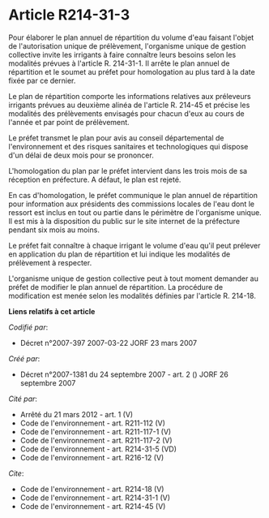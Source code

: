 # Article R214-31-3

Pour élaborer le plan annuel de répartition du volume d'eau faisant l'objet de l'autorisation unique de prélèvement,
l'organisme unique de gestion collective invite les irrigants à faire connaître leurs besoins selon les modalités prévues à
l'article R. 214-31-1. Il arrête le plan annuel de répartition et le soumet au préfet pour homologation au plus tard à la
date fixée par ce dernier. 

Le plan de répartition comporte les informations relatives aux préleveurs irrigants prévues au deuxième alinéa de l'article
R. 214-45 et précise les modalités des prélèvements envisagés pour chacun d'eux au cours de l'année et par point de
prélèvement. 

Le préfet transmet le plan pour avis au conseil départemental de l'environnement et des risques sanitaires et technologiques
qui dispose d'un délai de deux mois pour se prononcer. 

L'homologation du plan par le préfet intervient dans les trois mois de sa réception en préfecture. A défaut, le plan est
rejeté. 

En cas d'homologation, le préfet communique le plan annuel de répartition pour information aux présidents des commissions
locales de l'eau dont le ressort est inclus en tout ou partie dans le périmètre de l'organisme unique. Il est mis à la
disposition du public sur le site internet de la préfecture pendant six mois au moins. 

Le préfet fait connaître à chaque irrigant le volume d'eau qu'il peut prélever en application du plan de répartition et lui
indique les modalités de prélèvement à respecter. 

L'organisme unique de gestion collective peut à tout moment demander au préfet de modifier le plan annuel de répartition. La
procédure de modification est menée selon les modalités définies par l'article R. 214-18.

**Liens relatifs à cet article**

_Codifié par_:

  - Décret n°2007-397 2007-03-22 JORF 23 mars 2007

_Créé par_:

  - Décret n°2007-1381 du 24 septembre 2007 - art. 2 () JORF 26 septembre 2007

_Cité par_:

  - Arrêté du 21 mars 2012 - art. 1 (V)
  - Code de l'environnement - art. R211-112 (V)
  - Code de l'environnement - art. R211-117-1 (V)
  - Code de l'environnement - art. R211-117-2 (V)
  - Code de l'environnement - art. R214-31-5 (VD)
  - Code de l'environnement - art. R216-12 (V)

_Cite_:

  - Code de l'environnement - art. R214-18 (V)
  - Code de l'environnement - art. R214-31-1 (V)
  - Code de l'environnement - art. R214-45 (V)
